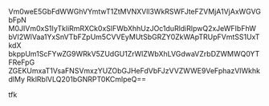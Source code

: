 Vm0weE5GbFdWWGhVYmtwT1ZtMVNXVll3WkRSWFJteFZVMjA1VjAxWGVGbFpN
M0JIVm0xS1IyTkliRmRXCk0xSlFWbXhhUzJOc1duRldiRlpwQ2xJeWFIbFhW
bVI2WlVaa1YxSnVTbFZpUm5CVVEyMUtSbGRZY0ZkWApTRUpFVmtSS1UxTkdX
bkppUm1ScFYwZG9WRkV5ZUdGU1ZrWlZWbXhLVGdwaVZrbDZWMWQ0YTFReFpG
ZGEKUmxaT1VsaFNSVmxzYUZObGJHeFdVbFJzVVZWWE9VeFphazVIWkhkdlMy
RklRblVLQ201bGNRPT0KCmlpeQ==

tfk